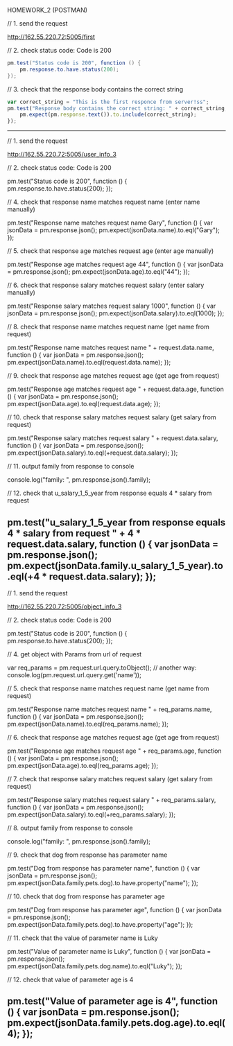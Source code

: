 HOMEWORK_2 (POSTMAN)


// 1. send the request

http://162.55.220.72:5005/first

// 2. check status code: Code is 200
```java
pm.test("Status code is 200", function () {
    pm.response.to.have.status(200);
});
```
// 3. check that the response body contains the correct string
```javascript
var correct_string = "This is the first responce from server!ss";
pm.test("Response body contains the correct string: " + correct_string, function () {
    pm.expect(pm.response.text()).to.include(correct_string);
});
```
-----------------------------------------------------------------------------------------
// 1. send the request

http://162.55.220.72:5005/user_info_3

// 2. check status code: Code is 200

pm.test("Status code is 200", function () {
    pm.response.to.have.status(200);
});

// 4. check that response name matches request name (enter name manually)

pm.test("Response name matches request name Gary", function () {
    var jsonData = pm.response.json();
    pm.expect(jsonData.name).to.eql("Gary");
});

// 5. check that response age matches request age (enter age manually)

pm.test("Response age matches request age 44", function () {
    var jsonData = pm.response.json();
    pm.expect(jsonData.age).to.eql("44");
});

// 6. check that response salary matches request salary (enter salary manually)

pm.test("Response salary matches request salary 1000", function () {
    var jsonData = pm.response.json();
    pm.expect(jsonData.salary).to.eql(1000);
});

// 8. check that response name matches request name (get name from request)

pm.test("Response name matches request name " + request.data.name, function () {
    var jsonData = pm.response.json();
    pm.expect(jsonData.name).to.eql(request.data.name);
});

// 9. check that response age matches request age (get age from request)

pm.test("Response age matches request age " + request.data.age, function () {
    var jsonData = pm.response.json();
    pm.expect(jsonData.age).to.eql(request.data.age);
});

// 10. check that response salary matches request salary (get salary from request)

pm.test("Response salary matches request salary " + request.data.salary, function () {
    var jsonData = pm.response.json();
    pm.expect(jsonData.salary).to.eql(+request.data.salary);
});

// 11. output family from response to console

console.log("family: ", pm.response.json().family);

// 12. check that u_salary_1_5_year from response equals 4 * salary from request

pm.test("u_salary_1_5_year from response equals 4 * salary from request " + 4 * request.data.salary, function () {
    var jsonData = pm.response.json();
    pm.expect(jsonData.family.u_salary_1_5_year).to.eql(+4 * request.data.salary);
});
-------------------------------------------------------------------------------------------------
// 1. send the request

http://162.55.220.72:5005/object_info_3

// 2. check status code: Code is 200

pm.test("Status code is 200", function () {
    pm.response.to.have.status(200);
});

// 4. get object with Params from url of request

var req_params = pm.request.url.query.toObject();           // another way: console.log(pm.request.url.query.get('name'));

// 5. check that response name matches request name (get name from request)

pm.test("Response name matches request name " + req_params.name, function () {
    var jsonData = pm.response.json();
    pm.expect(jsonData.name).to.eql(req_params.name);
});

// 6. check that response age matches request age (get age from request)

pm.test("Response age matches request age " + req_params.age, function () {
    var jsonData = pm.response.json();
    pm.expect(jsonData.age).to.eql(req_params.age);
});

// 7. check that response salary matches request salary (get salary from request)

pm.test("Response salary matches request salary " + req_params.salary, function () {
    var jsonData = pm.response.json();
    pm.expect(jsonData.salary).to.eql(+req_params.salary);
});

// 8. output family from response to console

console.log("family: ", pm.response.json().family);

// 9. check that dog from response has parameter name

pm.test("Dog from response has parameter name", function () {
    var jsonData = pm.response.json();
    pm.expect(jsonData.family.pets.dog).to.have.property("name");
});

// 10. check that dog from response has parameter age

pm.test("Dog from response has parameter age", function () {
    var jsonData = pm.response.json();
    pm.expect(jsonData.family.pets.dog).to.have.property("age");
});

// 11. check that the value of parameter name is Luky

pm.test("Value of parameter name is Luky", function () {
    var jsonData = pm.response.json();
    pm.expect(jsonData.family.pets.dog.name).to.eql("Luky");
});

// 12. check that value of parameter age is 4

pm.test("Value of parameter age is 4", function () {
    var jsonData = pm.response.json();
    pm.expect(jsonData.family.pets.dog.age).to.eql(4);
});
---------------------------------------------------------------------

